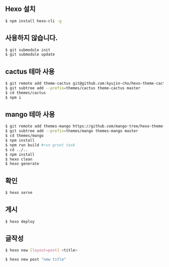 ## Hexo 설치

```bash
$ npm install hexo-cli -g
```

## 사용하지 않습니다.

```bash
$ git submodule init
$ git submodule update
```

## cactus 테마 사용

```bash
$ git remote add theme-cactus git@github.com:kyujin-cho/hexo-theme-cactus.git
$ git subtree add --prefix=themes/cactus theme-cactus master
$ cd themes/cactus
$ npm i
```

## mango 테마 사용

```bash
$ git remote add themes-mango https://github.com/mango-tree/hexo-theme-mango.git
$ git subtree add --prefix=themes/mango themes-mango master
$ cd themes/mango
$ npm install
$ npm run build #run grunt task
$ cd ../..
$ npm install
$ hexo clean
$ hexo generate
```

## 확인

```bash
$ hexo serve
```

## 게시

```bash
$ hexo deploy
```

## 글작성

```bash
$ hexo new [layout=post] <title>
```

```bash
$ hexo new post "new title"
```
